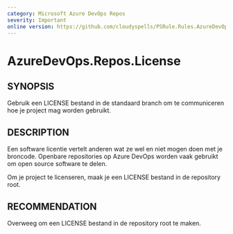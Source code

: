 ```yaml
---
category: Microsoft Azure DevOps Repos
severity: Important
online version: https://github.com/cloudyspells/PSRule.Rules.AzureDevOps/blob/main/src/PSRule.Rules.AzureDevOps/nl/AzureDevOps.Repos.License.md
---
```


# AzureDevOps.Repos.License

## SYNOPSIS

Gebruik een LICENSE bestand in de standaard branch om te communiceren hoe je
project mag worden gebruikt.

## DESCRIPTION

Een software licentie vertelt anderen wat ze wel en niet mogen doen met je
broncode. Openbare repositories op Azure DevOps worden vaak gebruikt om open
source software te delen.

Om je project te licenseren, maak je een LICENSE bestand in de repository
root.

## RECOMMENDATION

Overweeg om een LICENSE bestand in de repository root te maken.